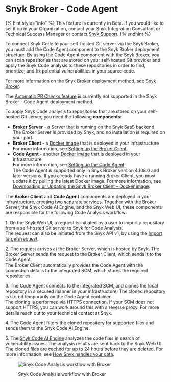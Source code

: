 # Snyk Broker - Code Agent

{% hint style="info" %}
This feature is currently in Beta. If you would like to set it up in your Organization, contact your Snyk Integration Consultant or Technical Success Manager or contact [Snyk Support](https://support.snyk.io/hc/en-us).
{% endhint %}

To connect Snyk Code to your self-hosted Git server via the Snyk Broker, you must add the Code Agent component to the Snyk Broker deployment structure. By using the Code Agent component with the Snyk Broker, you can scan repositories that are stored on your self-hosted Git provider and apply the Snyk Code analysis to these repositories in order to find, prioritize, and fix potential vulnerabilities in your source code.

For more information on the Snyk Broker deployment method, see [Snyk Broker](../).

The [Automatic PR Checks feature](../../../snyk-admin/snyk-broker/snyk-broker-code-agent/broken-reference/) is currently not supported in the Snyk Broker - Code Agent deployment method.

To apply Snyk Code analysis to repositories that are stored on your self-hosted Git server, you need the following **components**:

* **Broker Server** - a Server that is running on the Snyk SaaS backend\
  The Broker Server is provided by Snyk, and no installation is required on your part.
* **Broker Client** - a [Docker image](https://hub.docker.com/r/snyk/broker/) that is deployed in your infrastructure\
  For more information, see [Setting up the Broker Client](setting-up-the-code-agent-broker-client-deployment/step-5-setting-up-the-broker-client/).
* **Code Agent** - another [Docker image](https://hub.docker.com/r/snyk/code-agent/) that is deployed in your infrastructure\
  For more information, see [Setting up the Code Agent](setting-up-the-code-agent-broker-client-deployment/step-4-setting-up-the-code-agent/).\
  The Code Agent is supported only in Snyk Broker version 4.108.0 and later versions. If you already have a running Broker Client, you must update it by pulling the latest Docker image. For more information, see [Downloading or Updating the Snyk Broker Client – Docker image](setting-up-the-code-agent-broker-client-deployment/step-5-setting-up-the-broker-client/step-5.1-downloading-or-updating-the-snyk-broker-client-docker-image.md).

The **Broker Client** and **Code Agent** components are deployed in your infrastructure, creating two separate services. Together with the Broker Server, the Snyk Code AI Engine, and the Snyk Web UI, these components are responsible for the following Code Analysis workflow:

1\. On the Snyk Web UI, a request is initiated by a user to import a repository from a self-hosted Git server to Snyk for Code Analysis.\
The request can also be initiated from the Snyk API v1, by using the [Import targets request](https://snyk.docs.apiary.io/#reference/import-projects/import/import-targets).

2\. The request arrives at the Broker Server, which is hosted by Snyk. The Broker Server sends the request to the Broker Client, which sends it to the Code Agent.\
The Broker Client automatically provides the Code Agent with the connection details to the integrated SCM, which stores the required repositories.

3\. The Code Agent connects to the integrated SCM, and clones the local repository in a secured manner in your infrastructure. The cloned repository is stored temporarily on the Code Agent container.\
The cloning is performed via HTTPS connection. If your SCM does not support HTTPS, you can work around this with a reverse proxy. For more details reach out to your technical contact at Snyk.

4\. The Code Agent filters the cloned repository for supported files and sends them to the Snyk Code AI Engine.

5\. The [Snyk Code AI Engine](https://docs.snyk.io/products/snyk-code/introducing-snyk-code/key-features/ai-engine) analyzes the code files in search of vulnerability issues. The analysis results are sent back to the Snyk Web UI.\
The cloned files are cached for up to 24 hours before they are deleted. For more information, see [How Snyk handles your data](../../../more-info/how-snyk-handles-your-data.md).

<figure><img src="../../../.gitbook/assets/Code Agent - diagram - new - 4.png" alt="Snyk Code Analysis workflow with Broker"><figcaption><p>Snyk Code Analysis workflow with Broker</p></figcaption></figure>
